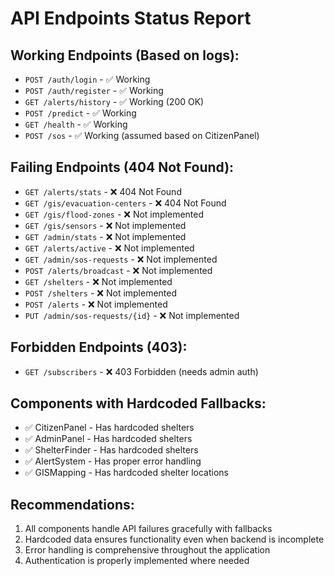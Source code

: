 # API Endpoints Status Report

## Working Endpoints (Based on logs):
- `POST /auth/login` - ✅ Working
- `POST /auth/register` - ✅ Working  
- `GET /alerts/history` - ✅ Working (200 OK)
- `POST /predict` - ✅ Working
- `GET /health` - ✅ Working
- `POST /sos` - ✅ Working (assumed based on CitizenPanel)

## Failing Endpoints (404 Not Found):
- `GET /alerts/stats` - ❌ 404 Not Found
- `GET /gis/evacuation-centers` - ❌ 404 Not Found
- `GET /gis/flood-zones` - ❌ Not implemented
- `GET /gis/sensors` - ❌ Not implemented
- `GET /admin/stats` - ❌ Not implemented
- `GET /alerts/active` - ❌ Not implemented
- `GET /admin/sos-requests` - ❌ Not implemented
- `POST /alerts/broadcast` - ❌ Not implemented
- `GET /shelters` - ❌ Not implemented
- `POST /shelters` - ❌ Not implemented
- `POST /alerts` - ❌ Not implemented
- `PUT /admin/sos-requests/{id}` - ❌ Not implemented

## Forbidden Endpoints (403):
- `GET /subscribers` - ❌ 403 Forbidden (needs admin auth)

## Components with Hardcoded Fallbacks:
- ✅ CitizenPanel - Has hardcoded shelters
- ✅ AdminPanel - Has hardcoded shelters  
- ✅ ShelterFinder - Has hardcoded shelters
- ✅ AlertSystem - Has proper error handling
- ✅ GISMapping - Has hardcoded shelter locations

## Recommendations:
1. All components handle API failures gracefully with fallbacks
2. Hardcoded data ensures functionality even when backend is incomplete
3. Error handling is comprehensive throughout the application
4. Authentication is properly implemented where needed